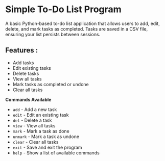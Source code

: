 # Simple To-Do List Program

A basic Python-based to-do list application that allows users to add, edit, delete, and mark tasks as completed. Tasks are saved in a CSV file, ensuring your list persists between sessions.

## Features :

- Add tasks
- Edit existing tasks
- Delete tasks
- View all tasks
- Mark tasks as completed or undone
- Clear all tasks

**Commands Available**

- `add` - Add a new task
- `edit` - Edit an existing task
- `del` - Delete a task
- `view` - View all tasks
- `mark` - Mark a task as done
- `unmark` - Mark a task as undone
- `clear` - Clear all tasks
- `exit` - Save and exit the program
- `help` - Show a list of available commands

